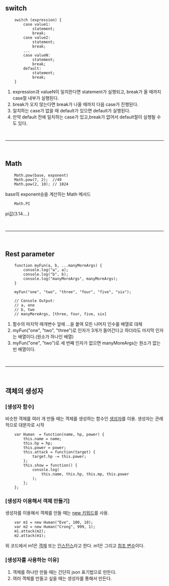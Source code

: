 ## switch
``` 
    switch (expression) {
        case value1:
            statement;
            break;
        case value2:
            statement;
            break;
        ...
        case valueN:
            statement;
            break;
        default:
            statement;
            break;    
    }
```
 1. expression과 valueN이 일치한다면 statement가 실행되고, break가 올 때까지 case절 내부가 실행된다.
 1. break가 오지 않는다면 break가 나올 때까지 다음 case가 진행된다.
 1. 일치하는 case가 없을 때 default가 있으면 default가 실행된다.
 1. 만약 default 전에 일치하는 case가 있고,break가 없어서 default절이 실행될 수도 있다.
   
<br>

---
<br>

## Math
```
    Math.pow(base, exponent)
    Math.pow(7, 2);  //49
    Math.pow(2, 10); // 1024
```

base의 exponent승을 계산하는 Math 메서드
```
    Math.PI
```
pi값(3.14....)

<br>

---
<br>

## Rest parameter
```
    function myFun(a, b, ...manyMoreArgs) {
        console.log("a", a); 
        console.log("b", b);
        console.log("manyMoreArgs", manyMoreArgs); 
    }

    myFun("one", "two", "three", "four", "five", "six");

    // Console Output:
    // a, one
    // b, two
    // manyMoreArgs, [three, four, five, six]
```
1. 함수의 마지막 매개변수 앞에 ...을 붙여 모든 나머지 인수를 배열로 대체
2. myFun("one", "two", "three")로 인자가 3개가 들어간다고 하더라도 마지막 인자는 배열이다.(원소가 하나인 배열)
3. myFun("one", "two")로 세 번째 인자가 없으면 manyMoreArgs는 원소가 없는 빈 배열이다.

<br>

---
<br>

## 객체의 생성자 
 ### [생성자 함수]
  비슷한 객체를 여러 개 만들 때는 객체를 생성하는 함수인 <u>생성자</u>를 이용. 생성자는 관례적으로 대문자로 시작
  
```
    var Human  = function(name, hp, power) {
        this.name = name;
        this.hp = hp;
        this.power = power;
        this.attack = function(target) {
            target.hp -= this.power;
        };
        this.show = function() {
            console.log(
                this.name, this.hp, this.mp, this.power
            );
        };
    };
```
 
 ### [생성자 이용해서 객체 만들기]
  생성자를 이용해서 객체를 만들 때는 <u>new 키워드</u>를 사용.
```
    var m1 = new Human("Eve", 100, 10);
    var m2 = new Human("Crong", 999, 1);
    m1.attack(m2);
    m2.attack(m1);
```
  위 코드에서 m1은 <u>객체</u> 또는 <u>인스턴스</u>라고 한다. m1은 그리고 <u>참조 변수</u>이다.
 
  ### [생성자를 사용하는 이유]
1. 객체를 하나만 만들 때는 간단히 json 표기법으로 만든다.
2. 여러 객체를 만들고 싶을 때는 생성자를 통해서 만든다.



   